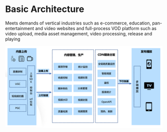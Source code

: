 # Basic Architecture

Meets demands of vertical industries such as e-commerce, education, pan-entertainment and video websites and full-process VOD platform such as video upload, media asset management, video processing, release and playing

![点播基础架构新.png](../../../../image/Video-on-Demand/点播基础架构新.png)

